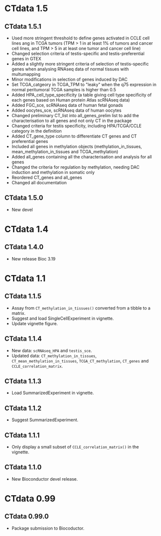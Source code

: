 # CTdata 1.5

## CTdata 1.5.1

- Used more stringent threshold to define genes activated in CCLE cell lines ang
in TCGA tumors (TPM > 1 in at least 1% of tumors and cancer cell lines, 
and TPM > 5 in at least one tumor and cancer cell line)
- Changed selection criteria of testis-specific and testis-preferential genes 
in GTEX 
- Added a slightly more stringent criteria of selection of testis-specific 
genes when analysing RNAseq data of normal tissues with multumapping 
- Minor modifications in selection of genes induced by DAC
- Set TCGA_catgeory in TCGA_TPM to "leaky" when the q75 expression in normal
peritumoral TCGA samples is higher than 0.5
- Added HPA_cell_type_specificity (a table giving cell type specificity of each
genes based on Human protein Atlas scRNAseq data)
- Added FGC_sce, scRNAseq data of human fetal gonads
- Added oocytes_sce, scRNAseq data of human oocytes
- Changed preliminary CT_list into all_genes_prelim list to add the 
characterisation to all genes and not only CT in the package
- Changed criteria for testis specificity, including HPA/TCGA/CCLE category in 
the definition
- Added CT_gene_type column to differentiate CT genes and CT preferential genes
- Included all genes in methylation objects (methylation_in_tissues,
mean_methylation_in_tissues and TCGA_methylation)
- Added all_genes containing all the characterisation and analysis for all genes
- Changed the criteria for regulation by methylation, needing DAC induction and 
methylation in somatic only
- Reordered CT_genes and all_genes
- Changed all documentation



## CTdata 1.5.0

- New devel


# CTdata 1.4

## CTdata 1.4.0

- New release Bioc 3.19

# CTdata 1.1

## CTdata 1.1.5

- Assay from `CT_methylation_in_tissues()` converted from a tibble to
  a matrix.
- Suggest and load SingleCellExperiment in vignette.
- Update vignette figure.

## CTdata 1.1.4

- New data: `scRNAseq_HPA` and `testis_sce`.
- Updated data: `CT_methylation_in_tissues`,
  `CT_mean_methylation_in_tissues`, `TCGA_CT_methylation`, `CT_genes`
  and `CCLE_correlation_matrix`.

## CTdata 1.1.3

- Load SummarizedExperiment in vignette.

## CTdata 1.1.2

- Suggest SummarizedExperiment.

## CTdata 1.1.1

- Only display a small subset of `CCLE_correlation_matrix()` in the
  vignette.

## CTdata 1.1.0

- New Bioconductor devel release.

# CTdata 0.99

## CTdata 0.99.0

- Package submission to Biocoductor.
